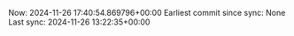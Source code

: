 Now: 2024-11-26 17:40:54.869796+00:00 Earliest commit since sync: None Last sync: 2024-11-26 13:22:35+00:00
